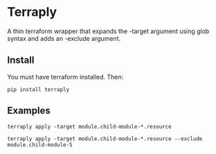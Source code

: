 Terraply
========

A thin terraform wrapper that expands the -target argument using glob syntax and adds an -exclude
argument.


## Install

You must have terraform installed. Then:

```
pip install terraply
```

## Examples
```
terraply apply -target module.child-module-*.resource
```


```
terraply apply -target module.child-module-*.resource --exclude module.child-module-5
```
